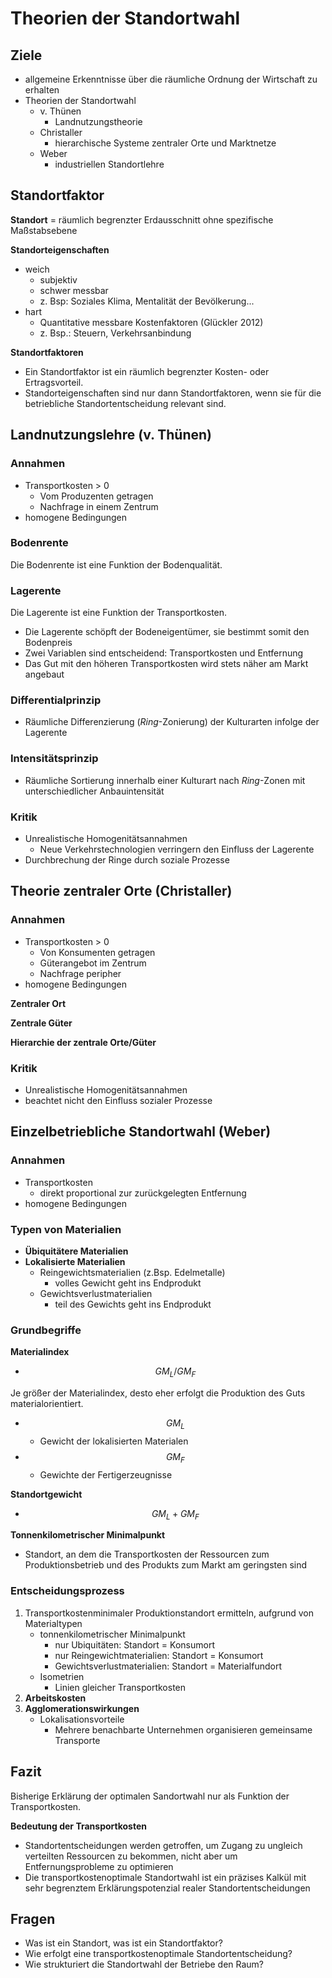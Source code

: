# Theorien der Standortwahl


## Ziele

- allgemeine Erkenntnisse über die räumliche Ordnung der Wirtschaft zu erhalten
- Theorien der Standortwahl
  - v. Thünen
    - Landnutzungstheorie
  - Christaller
    - hierarchische Systeme zentraler Orte und Marktnetze
  - Weber
    - industriellen Standortlehre 

## Standortfaktor

**Standort** = räumlich begrenzter Erdausschnitt ohne spezifische Maßstabsebene

**Standorteigenschaften**

- weich
  - subjektiv 
  - schwer messbar
  - z. Bsp: Soziales Klima, Mentalität der Bevölkerung...
- hart
  - Quantitative messbare Kostenfaktoren (Glückler 2012) 
  - z. Bsp.: Steuern, Verkehrsanbindung

**Standortfaktoren**

- Ein Standortfaktor ist ein räumlich begrenzter Kosten- oder Ertragsvorteil.
- Standorteigenschaften sind nur dann Standortfaktoren, wenn sie für die betriebliche Standortentscheidung relevant sind.


## Landnutzungslehre (v. Thünen)

### Annahmen

- Transportkosten > 0
  - Vom Produzenten getragen
  - Nachfrage in einem Zentrum
- homogene Bedingungen

### Bodenrente

Die Bodenrente ist eine Funktion der Bodenqualität.

### Lagerente

Die Lagerente ist eine Funktion der Transportkosten.

- Die Lagerente schöpft der Bodeneigentümer, sie bestimmt somit den Bodenpreis
- Zwei Variablen sind entscheidend: Transportkosten und Entfernung
- Das Gut mit den höheren Transportkosten wird stets näher am Markt angebaut

### Differentialprinzip

- Räumliche Differenzierung (*Ring*-Zonierung) der Kulturarten infolge der Lagerente 

### Intensitätsprinzip

- Räumliche Sortierung innerhalb einer Kulturart nach *Ring*-Zonen mit unterschiedlicher Anbauintensität

### Kritik

- Unrealistische Homogenitätsannahmen
  - Neue Verkehrstechnologien verringern den Einfluss der Lagerente
- Durchbrechung der Ringe durch soziale Prozesse

## Theorie zentraler Orte (Christaller)

### Annahmen

- Transportkosten > 0
  - Von Konsumenten getragen
  - Güterangebot im Zentrum
  - Nachfrage peripher
- homogene Bedingungen

**Zentraler Ort**

**Zentrale Güter**

**Hierarchie der zentrale Orte/Güter**

### Kritik

- Unrealistische Homogenitätsannahmen
- beachtet nicht den Einfluss sozialer Prozesse

## Einzelbetriebliche Standortwahl (Weber)

### Annahmen

- Transportkosten 
  - direkt proportional zur zurückgelegten Entfernung
- homogene Bedingungen

### Typen von Materialien

- **Übiquitätere Materialien**
- **Lokalisierte Materialien**
  - Reingewichtsmaterialien (z.Bsp. Edelmetalle)
    - volles Gewicht geht ins Endprodukt
  - Gewichtsverlustmaterialien
    - teil des Gewichts geht ins Endprodukt

### Grundbegriffe

**Materialindex**

- $$GM_L/GM_F$$

Je größer der Materialindex, desto eher erfolgt die Produktion des Guts
materialorientiert.

- $$GM_L$$
  - Gewicht der lokalisierten Materialen
- $$GM_F$$
  - Gewichte der Fertigerzeugnisse

**Standortgewicht**

- $$GM_L+GM_F$$

**Tonnenkilometrischer Minimalpunkt**

- Standort, an dem die Transportkosten der Ressourcen zum Produktionsbetrieb und des Produkts zum Markt am geringsten sind

### Entscheidungsprozess

1. Transportkostenminimaler Produktionstandort ermitteln, aufgrund von Materialtypen
   - tonnenkilometrischer Minimalpunkt
     - nur Ubiquitäten: Standort = Konsumort
     - nur Reingewichtmaterialien: Standort = Konsumort
     - Gewichtsverlustmaterialien: Standort = Materialfundort
   - Isometrien
     - Linien gleicher Transportkosten
2. **Arbeitskosten**
3. **Agglomerationswirkungen**
   - Lokalisationsvorteile
     - Mehrere benachbarte Unternehmen organisieren gemeinsame Transporte

##  Fazit

Bisherige Erklärung der optimalen Sandortwahl nur als Funktion der Transportkosten.

**Bedeutung der Transportkosten**

- Standortentscheidungen werden getroffen, um Zugang zu ungleich verteilten Ressourcen zu bekommen, nicht aber um Entfernungsprobleme zu optimieren
- Die transportkostenoptimale Standortwahl ist ein präzises Kalkül mit sehr begrenztem Erklärungspotenzial realer Standortentscheidungen

## Fragen

- Was ist ein Standort, was ist ein Standortfaktor?
- Wie erfolgt eine transportkostenoptimale Standortentscheidung?
- Wie strukturiert die Standortwahl der Betriebe den Raum?

